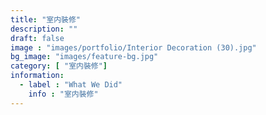 ```yaml
---
title: "室内裝修"
description: ""
draft: false
image : "images/portfolio/Interior Decoration (30).jpg"
bg_image: "images/feature-bg.jpg"
category: [ "室内裝修"]
information:
  - label : "What We Did"
    info : "室内裝修"
---
```



